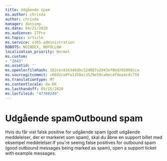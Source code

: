 ```yaml
---
title: Udgående spam
ms.author: chrisda
author: chrisda
manager: dansimp
ms.date: 04/21/2020
ms.audience: ITPro
ms.topic: article
ms.service: o365-administration
ROBOTS: NOINDEX, NOFOLLOW
localization_priority: Normal
ms.custom:
- "2643"
ms.assetid: ''
ms.openlocfilehash: 182cec016346dbc32d807a2d43ef0bd29209dcca
ms.sourcegitcommit: c6692ce0fa1358ec3529e59ca0ecdfdea4cdc759
ms.translationtype: MT
ms.contentlocale: da-DK
ms.lasthandoff: 09/15/2020
ms.locfileid: "47769249"
---
```

# <a name="outbound-spam"></a><span data-ttu-id="93c79-102">Udgående spam</span><span class="sxs-lookup"><span data-stu-id="93c79-102">Outbound spam</span></span>

<span data-ttu-id="93c79-103">Hvis du får vist falsk positive for udgående spam (godt udgående meddelelser, der er markeret som spam), skal du åbne en support billet med eksempel meddelelser.</span><span class="sxs-lookup"><span data-stu-id="93c79-103">If you're seeing false positives for outbound spam (good outbound messages being marked as spam), open a support ticket with example messages.</span></span>
